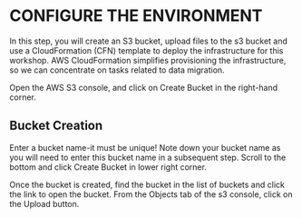 # CONFIGURE THE ENVIRONMENT
In this step, you will create an S3 bucket, upload files to the s3 bucket and use a CloudFormation (CFN) template to deploy the infrastructure for this workshop. AWS CloudFormation simplifies provisioning the infrastructure, so we can concentrate on tasks related to data migration.

Open the AWS S3 console, and click on Create Bucket in the right-hand corner.


## Bucket Creation
Enter a bucket name-it must be unique! Note down your bucket name as you will need to enter this bucket name in a subsequent step. Scroll to the bottom and click Create Bucket in lower right corner.

Once the bucket is created, find the bucket in the list of buckets and click the link to open the bucket. From the Objects tab of the s3 console, click on the Upload button.

